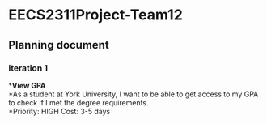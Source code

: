# EECS2311Project-Team12
<h2>Planning document</h2>
<h3>iteration 1</h3>
*<b>View GPA</b></br>
*As a student at York University, I want to be able to get access to my GPA to check if I met the degree requirements.</br>
*Priority: HIGH                                                                                  Cost: 3-5 days

